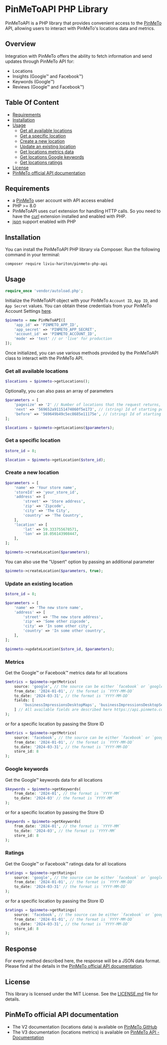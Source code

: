 # PinMeToAPI PHP Library

PinMeToAPI is a PHP library that provides convenient access to the [PinMeTo](https://www.pinmeto.com/) API, allowing users to interact with PinMeTo's locations data and metrics.

## Overview
Integration with PinMeTo offers the ability to fetch information and send updates through PinMeTo API for:

* Locations
* Insights (Google&trade; and Facebook&trade;)
* Keywords (Google&trade;)
* Reviews (Google&trade; and Facebook&trade;)

## Table Of Content
* [Requirements](#requirements)
* [Installation](#installation)
* [Usage](#usage)
  * [Get all available locations](#get-all-available-locations)
  * [Get a specific location](#get-a-specific-location)
  * [Create a new location](#create-a-new-location)
  * [Update an existing location](#update-an-existing-location)
  * [Get locations metrics data](#metrics)
  * [Get locations Google keywords](#google-keywords)
  * [Get locations ratings](#ratings)
* [License](#license)
* [PinMeTo official API documentation](#pinmeto-official-api-documentation)

## Requirements

* a [PinMeTo](https://www.pinmeto.com/login) user account with API access enabled
* PHP >= 8.0
* PinMeToAPI uses curl extension for handling HTTP calls. So you need to have the [curl](https://www.php.net/manual/en/book.curl.php) extension installed and enabled with PHP.
* [json](https://secure.php.net/manual/en/book.json.php) support enabled with PHP

## Installation

You can install the PinMeToAPI PHP library via Composer. Run the following command in your terminal:

```bash
composer require liviu-hariton/pinmeto-php-api
```

## Usage

```php
require_once 'vendor/autoload.php';
```

Initialize the PinMeToAPI object with your PinMeTo `Account ID`, `App ID`, and `App Secret` values. You can obtain these credentials from your PinMeTo Account Settings [here](https://places.pinmeto.com/account-settings/).

```php
$pinmeto = new PinMeToAPI([
    'app_id' => 'PINMETO_APP_ID',
    'app_secret' => 'PINMETO_APP_SECRET',
    'account_id' => 'PINMETO_ACCOUNT_ID',
    'mode' => 'test' // or 'live' for production
]);
```
Once initialized, you can use various methods provided by the PinMeToAPI class to interact with the PinMeTo API.

### Get all available locations

```php
$locations = $pinmeto->getLocations();
```

Optionally, you can also pass an array of parameters

```php
$parameters = [
    'pagesize' => '2' // Number of locations that the request returns, default 100, max 250
    'next' => '569652a91151474860f5e173', // (string) Id of starting point to next page
    'before' => '569649b49c5ec8685e11175e', // (string) Id of starting point to previous page
];

$locations = $pinmeto->getLocations($parameters);
```

### Get a specific location

```php
$store_id = 8;

$location = $pinmeto->getLocation($store_id);
```

### Create a new location

```php
$parameters = [
    'name' => 'Your store name',
    'storeId' => 'your_store_id',
    'address' => [
        'street' => 'Store address',
        'zip' => 'Zipcode',
        'city' => 'The City',
        'country' => 'The Country',
    ],
    'location' => [
        'lat' => 59.333755678571,
        'lon' => 18.056143908447,
    ],
];

$pinmeto->createLocation($parameters);
```

You can also use the "Upsert" option by passing an additional parameter

```php
$pinmeto->createLocation($parameters, true);
```

### Update an existing location

```php
$store_id = 8;

$parameters = [
    'name' => 'The new store name',
    'address' => [
        'street' => 'The new store address',
        'zip' => 'Some other zipcode',
        'city' => 'In some other city',
        'country' => 'In some other country',
    ],
];

$pinmeto->updateLocation($store_id, $parameters);
```

### Metrics

Get the Google&trade; or Facebook&trade; metrics data for all locations

```php
$metrics = $pinmeto->getMetrics(
    source: 'google', // the source can be either `facebook` or `google`
    from_date: '2024-01-01', // the format is `YYYY-MM-DD`
    to_date: '2024-03-31', // the format is `YYYY-MM-DD`
    fields: [
        'businessImpressionsDesktopMaps', 'businessImpressionsDesktopSearch'
    ] // All available fields are described here https://api.pinmeto.com/documentation/v3/
);
```

or for a specific location by passing the Store ID

```php
$metrics = $pinmeto->getMetrics(
    source: 'facebook', // the source can be either `facebook` or `google`
    from_date: '2024-01-01', // the format is `YYYY-MM-DD`
    to_date: '2024-03-31', // the format is `YYYY-MM-DD`
    store_id: 8
);
```

### Google keywords

Get the Google&trade; keywords data for all locations

```php
$keywords = $pinmeto->getKeywords(
    from_date: '2024-01', // the format is `YYYY-MM`
    to_date: '2024-03' // the format is `YYYY-MM`
);
```

or for a specific location by passing the Store ID

```php
$keywords = $pinmeto->getKeywords(
    from_date: '2024-01', // the format is `YYYY-MM`
    to_date: '2024-03', // the format is `YYYY-MM`
    store_id: 8
);
```

### Ratings

Get the Google&trade; or Facebook&trade; ratings data for all locations

```php
$ratings = $pinmeto->getRatings(
    source: 'google', // the source can be either `facebook` or `google`
    from_date: '2024-01-01', // the format is `YYYY-MM-DD`
    to_date: '2024-03-31' // the format is `YYYY-MM-DD`
);
```

or for a specific location by passing the Store ID

```php
$ratings = $pinmeto->getRatings(
    source: 'facebook', // the source can be either `facebook` or `google`
    from_date: '2024-01-01', // the format is `YYYY-MM-DD`
    to_date: '2024-03-31', // the format is `YYYY-MM-DD`
    store_id: 8
);
```
## Response

For every method described here, the response will be a JSON data format. Please find al the details in the [PinMeTo official API documentation](#pinmeto-official-api-documentation).

## License
This library is licensed under the MIT License. See the [LICENSE.md](LICENSE.md) file for details.

## PinMeTo official API documentation
* The V2 documentation (locations data) is available on [PinMeTo GitHub](https://github.com/PinMeTo/documentation)
* The V3 documentation (locations metrics) is available on [PinMeTo API - Documentation](https://api.pinmeto.com/documentation/v3/)